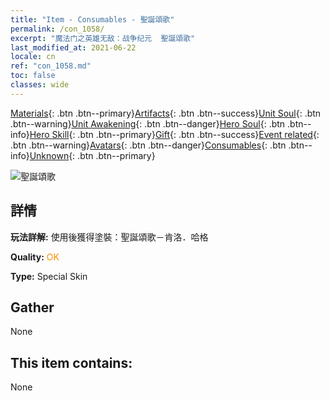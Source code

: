 ```yaml
---
title: "Item - Consumables - 聖誕頌歌"
permalink: /con_1058/
excerpt: "魔法门之英雄无敌：战争纪元  聖誕頌歌"
last_modified_at: 2021-06-22
locale: cn
ref: "con_1058.md"
toc: false
classes: wide
---
```

 [Materials](/ItemsCN/){: .btn .btn--primary}[Artifacts](/ItemsCN/Artifacts/){: .btn .btn--success}[Unit Soul](/ItemsCN/UnitSoul/){: .btn .btn--warning}[Unit Awakening](/ItemsCN/UnitAwakening/){: .btn .btn--danger}[Hero Soul](/ItemsCN/HeroSoul/){: .btn .btn--info}[Hero Skill](/ItemsCN/HeroSkill/){: .btn .btn--primary}[Gift](/ItemsCN/Gift/){: .btn .btn--success}[Event related](/ItemsCN/Events/){: .btn .btn--warning}[Avatars](/ItemsCN/Avatars/){: .btn .btn--danger}[Consumables](/ItemsCN/Consumables/){: .btn .btn--info}[Unknown](/ItemsCN/Unknown/){: .btn .btn--primary}

 ![聖誕頌歌](/images/h/h_CragHack7.jpg)

## 詳情
 **玩法詳解:** 使用後獲得塗裝：聖誕頌歌－肯洛．哈格

 **Quality:** <span style="color: #FF8C00">OK</span>

 **Type:** Special Skin

## Gather

  None

## This item contains:

  None

